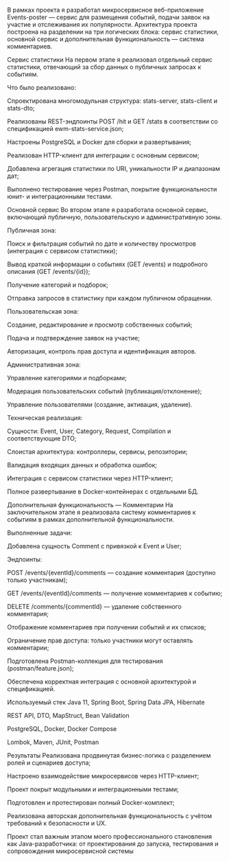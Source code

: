 В рамках проекта я разработал микросервисное веб-приложение Events-poster — сервис для размещения событий, подачи заявок на участие и отслеживания их популярности. Архитектура проекта построена на разделении на три логических блока: сервис статистики, основной сервис и дополнительная функциональность — система комментариев.

Сервис статистики На первом этапе я реализовал отдельный сервис статистики, отвечающий за сбор данных о публичных запросах к событиям.

Что было реализовано:

Спроектирована многомодульная структура: stats-server, stats-client и stats-dto;

Реализованы REST-эндпоинты POST /hit и GET /stats в соответствии со спецификацией ewm-stats-service.json;

Настроены PostgreSQL и Docker для сборки и развертывания;

Реализован HTTP-клиент для интеграции с основным сервисом;

Добавлена агрегация статистики по URI, уникальности IP и диапазонам дат;

Выполнено тестирование через Postman, покрытие функциональности юнит- и интеграционными тестами.

Основной сервис Во втором этапе я разработала основной сервис, включающий публичную, пользовательскую и административную зоны.

Публичная зона:

Поиск и фильтрация событий по дате и количеству просмотров (интеграция с сервисом статистики);

Вывод краткой информации о событиях (GET /events) и подробного описания (GET /events/{id});

Получение категорий и подборок;

Отправка запросов в статистику при каждом публичном обращении.

Пользовательская зона:

Создание, редактирование и просмотр собственных событий;

Подача и подтверждение заявок на участие;

Авторизация, контроль прав доступа и идентификация авторов.

Административная зона:

Управление категориями и подборками;

Модерация пользовательских событий (публикация/отклонение);

Управление пользователями (создание, активация, удаление).

Техническая реализация:

Сущности: Event, User, Category, Request, Compilation и соответствующие DTO;

Слоистая архитектура: контроллеры, сервисы, репозитории;

Валидация входящих данных и обработка ошибок;

Интеграция с сервисом статистики через HTTP-клиент;

Полное развертывание в Docker-контейнерах с отдельными БД.

Дополнительная функциональность — Комментарии На заключительном этапе я реализовала систему комментариев к событиям в рамках дополнительной функциональности.

Выполненные задачи:

Добавлена сущность Comment с привязкой к Event и User;

Эндпоинты:

POST /events/{eventId}/comments — создание комментария (доступно только участникам);

GET /events/{eventId}/comments — получение комментариев к событию;

DELETE /comments/{commentId} — удаление собственного комментария;

Отображение комментариев при получении событий и их списков;

Ограничение прав доступа: только участники могут оставлять комментарии;

Подготовлена Postman-коллекция для тестирования (postman/feature.json);

Обеспечена корректная интеграция с основной архитектурой и спецификацией.

Используемый стек Java 11, Spring Boot, Spring Data JPA, Hibernate

REST API, DTO, MapStruct, Bean Validation

PostgreSQL, Docker, Docker Compose

Lombok, Maven, JUnit, Postman

Результаты Реализована продвинутая бизнес-логика с разделением ролей и сценариев доступа;

Настроено взаимодействие микросервисов через HTTP-клиент;

Проект покрыт модульными и интеграционными тестами;

Подготовлен и протестирован полный Docker-комплект;

Реализована авторская дополнительная функциональность с учётом требований к безопасности и UX.

Проект стал важным этапом моего профессионального становления как Java-разработчика: от проектирования до запуска, тестирования и сопровождения микросервисной системы
